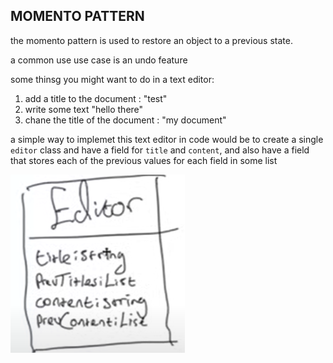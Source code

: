 ## MOMENTO PATTERN

the momento pattern is used to restore an object to a previous state.

a common use use case is an undo feature

some thinsg you might want to do in a text editor: 
1. add a title to the document : "test"
2. write some text "hello there"
3. chane the title of the document : "my document"

a simple way to implemet this text editor in code would be to create a single `editor` class and have a field for `title` and `content`, and also have a field that stores each of the previous values for each field in some list 

![UML image for the above explaination](image.png)